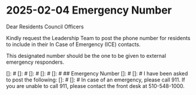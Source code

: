 # 2025-02-04 Emergency Number

Dear Residents Council Officers

Kindly request the Leadership Team to post the phone number for residents to include in their In Case of Emergency (ICE) contacts.

This designated number should be the one to be given to external emergency responders.




[]: #
[]: #
[]: #
[]: #
[]: # ## Emergency Number
[]: #
[]: # I have been asked to post the following:
[]: #
[]: # In case of an emergency, please call 911. If you are unable to call 911, please contact the front desk at 510-548-1000.

